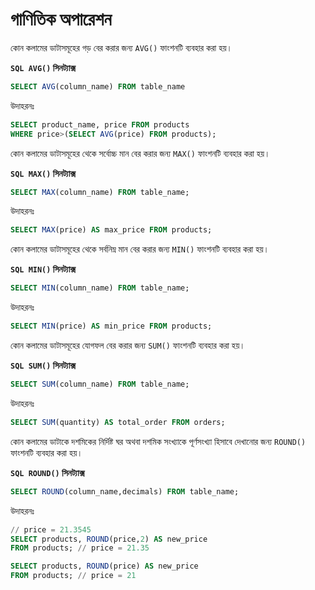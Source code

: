 # গাণিতিক অপারেশন


কোন কলামের ডাটাসমূহের গড় বের করার জন্য `AVG()` ফাংশনটি ব্যবহার করা হয়।

**`SQL AVG()` সিনট্যাক্স**
```sql
SELECT AVG(column_name) FROM table_name
```
উদাহরনঃ
```sql
SELECT product_name, price FROM products
WHERE price>(SELECT AVG(price) FROM products);
```

কোন কলামের ডাটাসমূহের থেকে সর্বোচ্চ মান বের করার জন্য `MAX()` ফাংশনটি ব্যবহার করা হয়।

**`SQL MAX()` সিনট্যাক্স**
```sql
SELECT MAX(column_name) FROM table_name;
```
উদাহরনঃ
```sql
SELECT MAX(price) AS max_price FROM products;
```

কোন কলামের ডাটাসমূহের থেকে সর্বনিম্ন মান বের করার জন্য `MIN()` ফাংশনটি ব্যবহার করা হয়।

**`SQL MIN()` সিনট্যাক্স**
```sql
SELECT MIN(column_name) FROM table_name;
```
উদাহরনঃ
```sql
SELECT MIN(price) AS min_price FROM products;
```

কোন কলামের ডাটাসমূহের যোগফল বের করার জন্য `SUM()` ফাংশনটি ব্যবহার করা হয়।

**`SQL SUM()` সিনট্যাক্স**
```sql
SELECT SUM(column_name) FROM table_name;
```
উদাহরনঃ
```sql
SELECT SUM(quantity) AS total_order FROM orders;
```
কোন কলামের ডাটাকে দশমিকের নির্দিষ্ট ঘর অথবা দশমিক সংখ্যাকে পূর্ণসংখ্যা হিসাবে দেখানোর জন্য `ROUND()` ফাংশনটি ব্যবহার করা হয়।

**`SQL ROUND()` সিনট্যাক্স**
```sql
SELECT ROUND(column_name,decimals) FROM table_name;
```
উদাহরনঃ
```sql
// price = 21.3545
SELECT products, ROUND(price,2) AS new_price
FROM products; // price = 21.35

SELECT products, ROUND(price) AS new_price
FROM products; // price = 21
```
